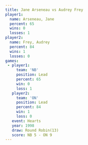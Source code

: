 ```yaml
---
title: Jane Arseneau vs Audrey Frey
player1:              
  name: Arseneau, Jane
  percent: 65         
  wins: 0             
  losses: 1           
player2:              
  name: Frey, Audrey  
  percent: 84         
  wins: 1             
  losses: 0           
games:
 - player1:        
     team: 'NB'    
     position: Lead
     percent: 65   
     win: 0        
     loss: 1       
   player2:        
     team: 'ON'    
     position: Lead
     percent: 84   
     win: 1        
     loss: 0       
   event: Hearts        
   year: 1998           
   draw: Round Robin(13)
   score: NB 5 - ON 9   
---
```

